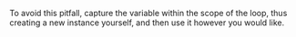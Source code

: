 To avoid this pitfall, capture the variable within the scope of the loop, thus creating a new instance yourself, and then use it however you would like.